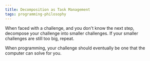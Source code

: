 ```yaml
---
title: Decomposition as Task Management
tags: programming-philosophy
---
```


When faced with a challenge, and you don't know the next step, decompose your challenge into smaller challenges. If your smaller challenges are still too big, repeat.

When programming, your challenge should eventually be one that the computer can solve for you.
